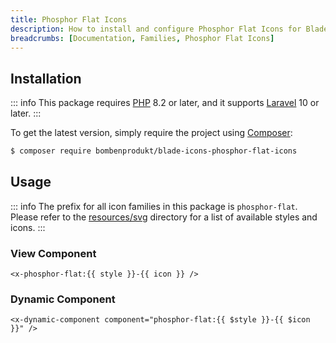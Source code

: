 ```yaml
---
title: Phosphor Flat Icons
description: How to install and configure Phosphor Flat Icons for Blade Icons.
breadcrumbs: [Documentation, Families, Phosphor Flat Icons]
---
```


## Installation

::: info
This package requires [PHP](https://www.php.net/) 8.2 or later, and it supports [Laravel](https://laravel.com/) 10 or later.
:::

To get the latest version, simply require the project using [Composer](https://getcomposer.org/):

```bash
$ composer require bombenprodukt/blade-icons-phosphor-flat-icons
```

## Usage

::: info
The prefix for all icon families in this package is `phosphor-flat`. Please refer to the [resources/svg](https://github.com/BombenProdukt/blade-icons-phosphor-flat-icons/tree/main/resources/svg) directory for a list of available styles and icons.
:::

### View Component

```blade
<x-phosphor-flat:{{ style }}-{{ icon }} />
```

### Dynamic Component

```blade
<x-dynamic-component component="phosphor-flat:{{ $style }}-{{ $icon }}" />
```
